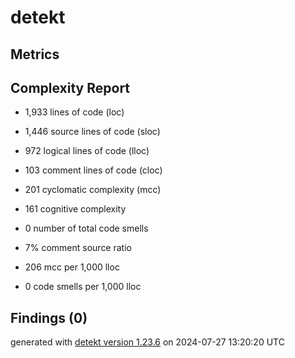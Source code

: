 # detekt

## Metrics

## Complexity Report

* 1,933 lines of code (loc)

* 1,446 source lines of code (sloc)

* 972 logical lines of code (lloc)

* 103 comment lines of code (cloc)

* 201 cyclomatic complexity (mcc)

* 161 cognitive complexity

* 0 number of total code smells

* 7% comment source ratio

* 206 mcc per 1,000 lloc

* 0 code smells per 1,000 lloc

## Findings (0)

generated with [detekt version 1.23.6](https://detekt.dev/) on 2024-07-27 13:20:20 UTC
